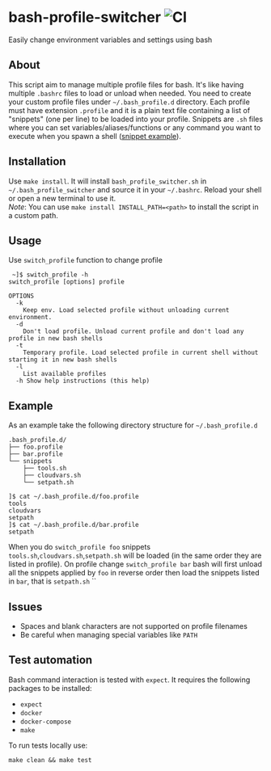 # bash-profile-switcher ![CI](https://github.com/gianluca-mascolo/bash-profile-switcher/actions/workflows/ci.yml/badge.svg)
Easily change environment variables and settings using bash

## About

This script aim to manage multiple profile files for bash. It's like having multiple `.bashrc` files to load or unload when needed.
You need to create your custom profile files under `~/.bash_profile.d` directory. Each profile must have extension `.profile` and it is a plain text file containing a list of "snippets" (one per line) to be loaded into your profile.
Snippets are `.sh` files where you can set variables/aliases/functions or any command you want to execute when you spawn a shell ([snippet example](examples/snippet-example.sh)).

## Installation

Use `make install`. It will install `bash_profile_switcher.sh` in `~/.bash_profile_switcher` and source it in your `~/.bashrc`. Reload your shell or open a new terminal to use it.<br>
_Note_: You can use `make install INSTALL_PATH=<path>` to install the script in a custom path.

## Usage

Use `switch_profile` function to change profile

```
 ~]$ switch_profile -h
switch_profile [options] profile

OPTIONS
  -k
    Keep env. Load selected profile without unloading current environment.
  -d
    Don't load profile. Unload current profile and don't load any profile in new bash shells
  -t
    Temporary profile. Load selected profile in current shell without starting it in new bash shells
  -l
    List available profiles
  -h Show help instructions (this help)
```

## Example

As an example take the following directory structure for `~/.bash_profile.d`
```
.bash_profile.d/
├── foo.profile
├── bar.profile
└── snippets
    ├── tools.sh
    ├── cloudvars.sh
    └── setpath.sh
```

```
]$ cat ~/.bash_profile.d/foo.profile
tools
cloudvars
setpath
]$ cat ~/.bash_profile.d/bar.profile
setpath
```

When you do `switch_profile foo` snippets `tools.sh`,`cloudvars.sh`,`setpath.sh` will be loaded (in the same order they are listed in profile).
On profile change `switch_profile bar` bash will first unload all the snippets applied by `foo` in reverse order then load the snippets listed in `bar`, that is `setpath.sh`
``
## Issues

* Spaces and blank characters are not supported on profile filenames
* Be careful when managing special variables like `PATH`

## Test automation

Bash command interaction is tested with `expect`. It requires the following packages to be installed:

* `expect`
* `docker`
* `docker-compose`
* `make`

To run tests locally use:
```
make clean && make test
```
